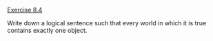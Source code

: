 [Exercise 8.4](ex_4/)

Write down a logical sentence such that every world in which it is true
contains exactly one object.
